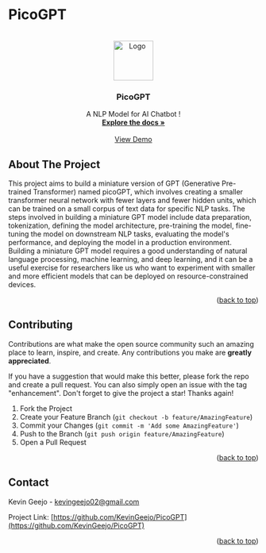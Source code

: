 # PicoGPT


<!-- PROJECT LOGO -->
<br />
<div align="center">
  <a href="https://github.com/othneildrew/Best-README-Template">
    <img src="images/logo.png" alt="Logo" width="80" height="80">
  </a>

  <h3 align="center">PicoGPT</h3>

  <p align="center">
    A NLP Model for AI Chatbot !
    <br />
    <a href="https://docs.google.com/document/d/1A6vaPOO3IOY2CQ7TCarGYPl6fXfFRUMZVyIMGOI9B7M/edit?usp=sharing"><strong>Explore the docs »</strong></a>
    <br />
    <br />
    <a href="https://colab.research.google.com/drive/1KhF59IxIiCO-84T_YYxjJ33RC1bNEwTF?usp=sharing">View Demo</a>
</div>






<!-- ABOUT THE PROJECT -->
## About The Project


This project aims to build a miniature version of GPT (Generative Pre-trained Transformer) named picoGPT, which involves creating a smaller transformer neural network with fewer layers and fewer hidden units, which can be trained on a small corpus of text data for specific NLP tasks. The steps involved in building a miniature GPT model include data preparation, tokenization, defining the model architecture, pre-training the model, fine-tuning the model on downstream NLP tasks, evaluating the model's performance, and deploying the model in a production environment. Building a miniature GPT model requires a good understanding of natural language processing, machine learning, and deep learning, and it can be a useful exercise for researchers like us who want to experiment with smaller and more efficient models that can be deployed on resource-constrained devices.

<p align="right">(<a href="#readme-top">back to top</a>)</p>



<!-- CONTRIBUTING -->
## Contributing

Contributions are what make the open source community such an amazing place to learn, inspire, and create. Any contributions you make are **greatly appreciated**.

If you have a suggestion that would make this better, please fork the repo and create a pull request. You can also simply open an issue with the tag "enhancement".
Don't forget to give the project a star! Thanks again!

1. Fork the Project
2. Create your Feature Branch (`git checkout -b feature/AmazingFeature`)
3. Commit your Changes (`git commit -m 'Add some AmazingFeature'`)
4. Push to the Branch (`git push origin feature/AmazingFeature`)
5. Open a Pull Request

<p align="right">(<a href="#readme-top">back to top</a>)</p>



<!-- CONTACT -->
## Contact

Kevin Geejo - kevingeejo02@gmail.com

Project Link: [https://github.com/KevinGeejo/PicoGPT](https://github.com/KevinGeejo/PicoGPT)

<p align="right">(<a href="#readme-top">back to top</a>)</p>



